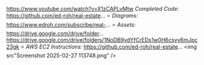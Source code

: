 https://www.youtube.com/watch?v=X1zCAPLvMtw
 *Completed Code:* https://github.com/ed-roh/real-estate...
⭐ *Diagrams:*  https://www.edroh.com/subscribe/real-...
⭐ *Assets:* https://drive.google.com/drive/folder...
https://drive.google.com/drive/folders/1NoDB9ydYfCrEDs1w0H6csyy6mJpc23gk
⭐ *AWS EC2 Instructions:* https://github.com/ed-roh/real-estate...
<img src"Screenshot 2025-02-27 113748.png" />
